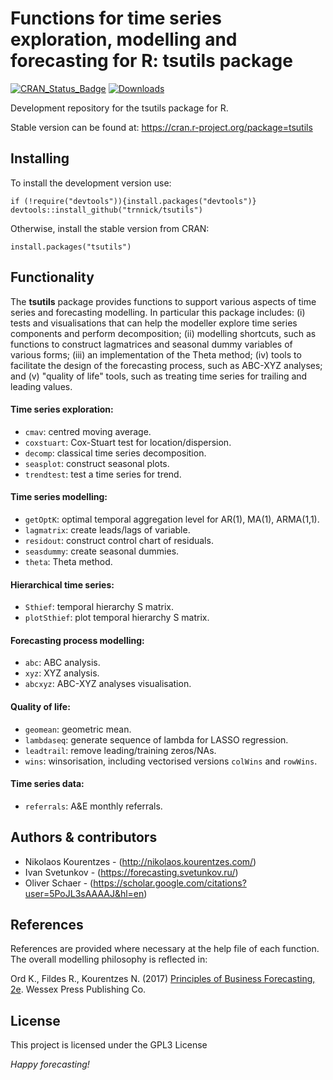 Functions for time series exploration, modelling and forecasting for R: tsutils package
=======
[![CRAN_Status_Badge](http://www.r-pkg.org/badges/version/tsutils?color=blue)](https://CRAN.R-project.org/package=tsutils)
[![Downloads](http://cranlogs.r-pkg.org/badges/tsutils?color=blue)](https://CRAN.R-project.org/package=tsutils)


Development repository for the tsutils package for R.

Stable version can be found at: https://cran.r-project.org/package=tsutils

## Installing

To install the development version use:
```{r}
if (!require("devtools")){install.packages("devtools")}
devtools::install_github("trnnick/tsutils")
```
Otherwise, install the stable version from CRAN:
```{r}
install.packages("tsutils")
```
## Functionality

The **tsutils** package provides functions to support various aspects of time series and forecasting modelling. In particular this package includes: (i) tests and visualisations that can help the modeller explore time series components and perform decomposition; (ii) modelling shortcuts, such as functions to construct lagmatrices and seasonal dummy variables of various forms; (iii) an implementation of the Theta method; (iv) tools to facilitate the design of the forecasting process, such as ABC-XYZ analyses; and (v) "quality of life" tools, such as treating time series for trailing and leading values.

#### Time series exploration:
* `cmav`: centred moving average.
* `coxstuart`: Cox-Stuart test for location/dispersion.
* `decomp`: classical time series decomposition.
* `seasplot`: construct seasonal plots.
* `trendtest`: test a time series for trend.

#### Time series modelling:
* `getOptK`: optimal temporal aggregation level for AR(1), MA(1), ARMA(1,1).
* `lagmatrix`: create leads/lags of variable.
* `residout`: construct control chart of residuals.
* `seasdummy`: create seasonal dummies.
* `theta`: Theta method.

#### Hierarchical time series:
* `Sthief`: temporal hierarchy S matrix.
* `plotSthief`: plot temporal hierarchy S matrix.

#### Forecasting process modelling:
* `abc`: ABC analysis.
* `xyz`: XYZ analysis.
* `abcxyz`: ABC-XYZ analyses visualisation.

#### Quality of life:
* `geomean`: geometric mean.
* `lambdaseq`: generate sequence of lambda for LASSO regression.
* `leadtrail`: remove leading/training zeros/NAs.
* `wins`: winsorisation, including vectorised versions `colWins` and `rowWins`.

#### Time series data:
* `referrals`: A&E monthly referrals.

## Authors & contributors

* Nikolaos Kourentzes - (http://nikolaos.kourentzes.com/)
* Ivan Svetunkov - (https://forecasting.svetunkov.ru/)
* Oliver Schaer - (https://scholar.google.com/citations?user=5PoJL3sAAAAJ&hl=en)

## References
References are provided where necessary at the help file of each function. The overall modelling philosophy is reflected in:

Ord K., Fildes R., Kourentzes N. (2017) [Principles of Business Forecasting, 2e](https://kourentzes.com/forecasting/2017/10/16/new-forecasting-book-principles-of-business-forecasting-2e/). Wessex Press Publishing Co.

## License

This project is licensed under the GPL3 License

_Happy forecasting!_
